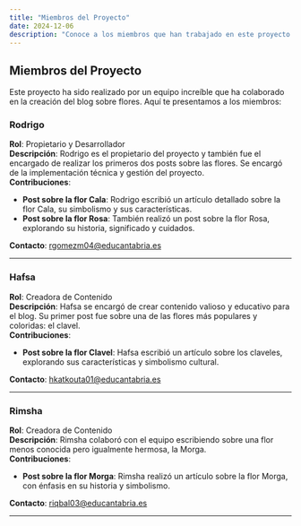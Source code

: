 ```yaml
---
title: "Miembros del Proyecto"
date: 2024-12-06
description: "Conoce a los miembros que han trabajado en este proyecto."
---
```


## Miembros del Proyecto

Este proyecto ha sido realizado por un equipo increíble que ha colaborado en la creación del blog sobre flores. Aquí te presentamos a los miembros:

### Rodrigo
**Rol**: Propietario y Desarrollador  
**Descripción**: Rodrigo es el propietario del proyecto y también fue el encargado de realizar los primeros dos posts sobre las flores. Se encargó de la implementación técnica y gestión del proyecto.  
**Contribuciones**:
- **Post sobre la flor Cala**: Rodrigo escribió un artículo detallado sobre la flor Cala, su simbolismo y sus características.
- **Post sobre la flor Rosa**: También realizó un post sobre la flor Rosa, explorando su historia, significado y cuidados.

**Contacto**: rgomezm04@educantabria.es

---

### Hafsa
**Rol**: Creadora de Contenido   
**Descripción**: Hafsa se encargó de crear contenido valioso y educativo para el blog. Su primer post fue sobre una de las flores más populares y coloridas: el clavel.  
**Contribuciones**:
- **Post sobre la flor Clavel**: Hafsa escribió un artículo sobre los claveles, explorando sus características y simbolismo cultural.

**Contacto**: hkatkouta01@educantabria.es

---

### Rimsha
**Rol**: Creadora de Contenido   
**Descripción**: Rimsha colaboró con el equipo escribiendo sobre una flor menos conocida pero igualmente hermosa, la Morga.  
**Contribuciones**:
- **Post sobre la flor Morga**: Rimsha realizó un artículo sobre la flor Morga, con énfasis en su historia y simbolismo.

**Contacto**: riqbal03@educantabria.es

---

